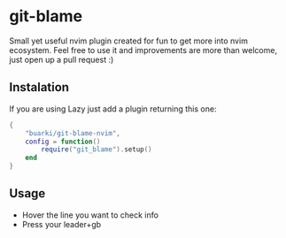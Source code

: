 # git-blame

Small yet useful nvim plugin created for fun to get more into nvim ecosystem. Feel free to use it and improvements are more than welcome, just open up a pull request :)

## Instalation

If you are using Lazy just add a plugin returning this one:

```lua
{
    "buarki/git-blame-nvim",
    config = function()
        require("git_blame").setup()
    end
}
```

## Usage
- Hover the line you want to check info
- Press your leader+gb

